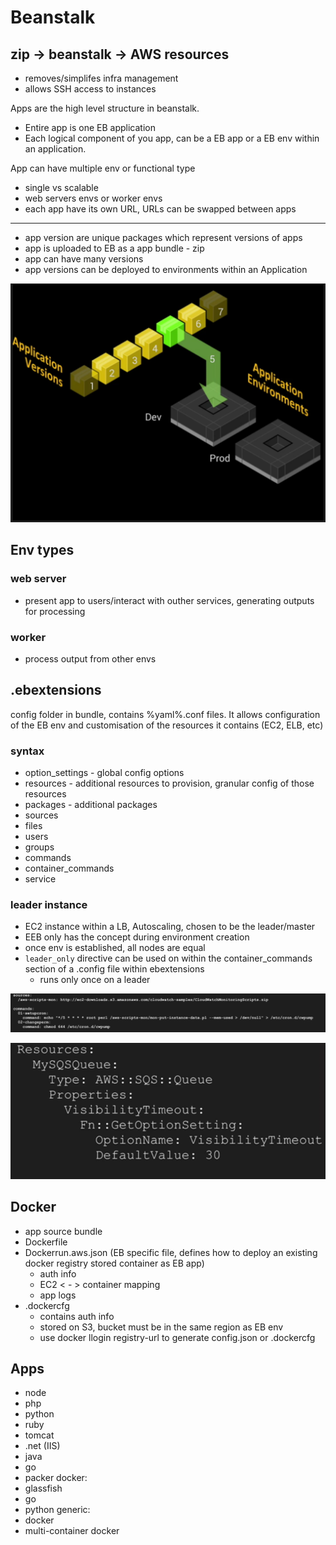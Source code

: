 # Beanstalk

zip -> beanstalk -> AWS resources
----

* removes/simplifes infra management
* allows SSH access to instances

Apps are the high level structure in beanstalk.

- Entire app is one EB application
- Each logical component of you app, can be a EB app or a EB env within an application.

App can have multiple env or functional type
* single vs scalable
* web servers envs or worker envs
* each app have its own URL, URLs can be swapped between apps

----

* app version are unique packages which represent versions of apps
* app is uploaded to EB as a app bundle - zip
* app can have many versions
* app versions can be deployed to environments within an Application

![alt](./images/beanstalk.png)

## Env types

### web server
- present app to users/interact with outher services, generating outputs for processing
### worker
- process output from other envs

## .ebextensions

config folder in bundle, contains %yaml%.conf files. It allows configuration of the EB env and customisation of the resources it contains (EC2, ELB, etc)

### syntax
- option_settings - global config options
- resources - additional resources to provision, granular config of those resources
- packages - additional packages
- sources
- files
- users
- groups
- commands
- container_commands
- service

### leader instance

- EC2 instance within a LB, Autoscaling, chosen to be the leader/master
- EEB only has the concept during environment creation
- once env is established, all nodes are equal
- `leader_only` directive can be used on within the container_commands section of a .config file within ebextensions
    - runs only once on a leader

![alt](./images/ebextensinos.png)

![alt](./images/eb-1.png)

## Docker

- app source bundle
- Dockerfile
- Dockerrun.aws.json (EB specific file, defines how to deploy an existing docker registry stored container as EB app)
    - auth info
    - EC2 < - > container mapping
    - app logs
- .dockercfg
    - contains auth info
    - stored on S3, bucket must be in the same region as EB env
    - use docker llogin registry-url to generate config.json or .dockercfg


## Apps

* node
* php
* python
* ruby
* tomcat
* .net (IIS)
* java
* go
* packer
docker:
* glassfish
* go
* python
generic:
* docker
* multi-container docker